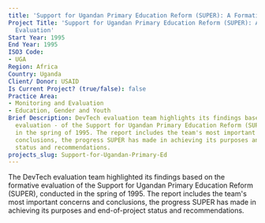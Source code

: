 ```yaml
---
title: 'Support for Ugandan Primary Education Reform (SUPER): A Formative Evaluation'
Project Title: 'Support for Ugandan Primary Education Reform (SUPER): A Formative
  Evaluation'
Start Year: 1995
End Year: 1995
ISO3 Code:
- UGA
Region: Africa
Country: Uganda
Client/ Donor: USAID
Is Current Project? (true/false): false
Practice Area:
- Monitoring and Evaluation
- Education, Gender and Youth
Brief Description: DevTech evaluation team highlights its findings based on the formative
  evaluation - of the Support for Ugandan Primary Education Reform (SUPER), conducted
  in the spring of 1995. The report includes the team's most important concerns and
  conclusions, the progress SUPER has made in achieving its purposes and end-of-project
  status and recommendations.
projects_slug: Support-for-Ugandan-Primary-Ed
---
```


The DevTech evaluation team highlighted its findings based on the formative evaluation of the Support for Ugandan Primary Education Reform (SUPER), conducted in the spring of 1995. The report includes the team's most important concerns and conclusions, the progress SUPER has made in achieving its purposes and end-of-project status and recommendations.